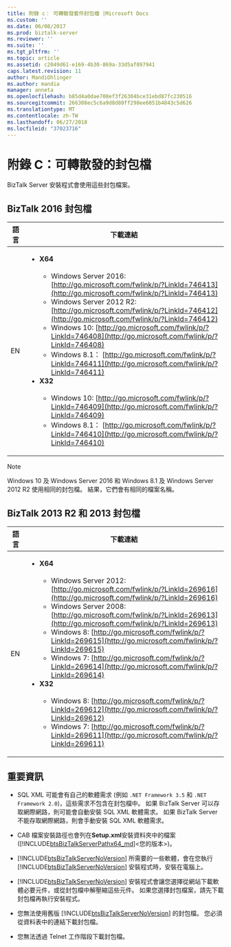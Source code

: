 ```yaml
---
title: 附錄 c： 可轉散發套件封包檔 |Microsoft Docs
ms.custom: ''
ms.date: 06/08/2017
ms.prod: biztalk-server
ms.reviewer: ''
ms.suite: ''
ms.tgt_pltfrm: ''
ms.topic: article
ms.assetid: c2049d61-e169-4b30-869a-33d5af097941
caps.latest.revision: 11
author: MandiOhlinger
ms.author: mandia
manager: anneta
ms.openlocfilehash: b85d4a0dae708ef3f26304bce31ebd87fc230516
ms.sourcegitcommit: 266308ec5c6a9d8d80ff298ee6051b4843c5d626
ms.translationtype: MT
ms.contentlocale: zh-TW
ms.lasthandoff: 06/27/2018
ms.locfileid: "37023716"
---
```

# <a name="appendix-c-redistributable-cab-files"></a>附錄 C：可轉散發的封包檔
BizTalk Server 安裝程式會使用這些封包檔案。

## <a name="biztalk-2016-cab-files"></a>BizTalk 2016 封包檔

|語言|下載連結|  
|--------------|-------------------|  
|EN|<ul><li>**X64**<br /><br /> <ul><li>Windows Server 2016: [http://go.microsoft.com/fwlink/p/?LinkId=746413](http://go.microsoft.com/fwlink/p/?LinkId=746413)</li><li>Windows Server 2012 R2: [http://go.microsoft.com/fwlink/p/?LinkId=746412](http://go.microsoft.com/fwlink/p/?LinkId=746412)</li><li>Windows 10: [http://go.microsoft.com/fwlink/p/?LinkId=746408](http://go.microsoft.com/fwlink/p/?LinkId=746408)</li><li>Windows 8.1： [http://go.microsoft.com/fwlink/p/?LinkId=746411](http://go.microsoft.com/fwlink/p/?LinkId=746411)</li></ul></li><li>**X32**<br /><br /><ul><li>Windows 10: [http://go.microsoft.com/fwlink/p/?LinkId=746409](http://go.microsoft.com/fwlink/p/?LinkId=746409)</li><li>Windows 8.1： [http://go.microsoft.com/fwlink/p/?LinkId=746410](http://go.microsoft.com/fwlink/p/?LinkId=746410)</li></ul></li></ul>|  

> [!NOTE] 
> Windows 10 及 Windows Server 2016 和 Windows 8.1 及 Windows Server 2012 R2 使用相同的封包檔。 結果，它們會有相同的檔案名稱。

## <a name="biztalk-2013-r2-and-2013-cab-files"></a>BizTalk 2013 R2 和 2013 封包檔  

|語言|下載連結|  
|--------------|-------------------|  
|EN|<ul><li>**X64**<br /><br /> <ul><li>Windows Server 2012: [http://go.microsoft.com/fwlink/p/?LinkId=269616](http://go.microsoft.com/fwlink/p/?LinkId=269616)</li><li>Windows Server 2008: [http://go.microsoft.com/fwlink/p/?LinkId=269613](http://go.microsoft.com/fwlink/p/?LinkId=269613)</li><li>Windows 8: [http://go.microsoft.com/fwlink/p/?LinkId=269615](http://go.microsoft.com/fwlink/p/?LinkId=269615)</li><li>Windows 7: [http://go.microsoft.com/fwlink/p/?LinkId=269614](http://go.microsoft.com/fwlink/p/?LinkId=269614)</li></ul></li><li>**X32**<br /><br /> <ul><li>Windows 8: [http://go.microsoft.com/fwlink/p/?LinkId=269612](http://go.microsoft.com/fwlink/p/?LinkId=269612)</li><li>Windows 7: [http://go.microsoft.com/fwlink/p/?LinkId=269611](http://go.microsoft.com/fwlink/p/?LinkId=269611)</li></ul></li></ul>|  

## <a name="important-info"></a>重要資訊

- SQL XML 可能會有自己的軟體需求 (例如 `.NET Framework 3.5` 和 `.NET Framework 2.0`)，這些需求不包含在封包檔中。 如果 BizTalk Server 可以存取網際網路，則可能會自動安裝 SQL XML 軟體需求。 如果 BizTalk Server 不能存取網際網路，則會手動安裝 SQL XML 軟體需求。

- CAB 檔案安裝路徑也會列在**Setup.xml**安裝資料夾中的檔案 ([!INCLUDE[btsBizTalkServerPathx64_md](../includes/btsbiztalkserverpathx64-md.md)]\<您的版本\>)。

- [!INCLUDE[btsBizTalkServerNoVersion](../includes/btsbiztalkservernoversion-md.md)] 所需要的一些軟體，會在您執行 [!INCLUDE[btsBizTalkServerNoVersion](../includes/btsbiztalkservernoversion-md.md)] 安裝程式時，安裝在電腦上。  

- [!INCLUDE[btsBizTalkServerNoVersion](../includes/btsbiztalkservernoversion-md.md)] 安裝程式會讓您選擇從網站下載軟體必要元件，或從封包檔中解壓縮這些元件。 如果您選擇封包檔案，請先下載封包檔再執行安裝程式。  

- 您無法使用舊版 [!INCLUDE[btsBizTalkServerNoVersion](../includes/btsbiztalkservernoversion-md.md)] 的封包檔。 您必須從資料表中的連結下載封包檔。  

- 您無法透過 Telnet 工作階段下載封包檔。  
